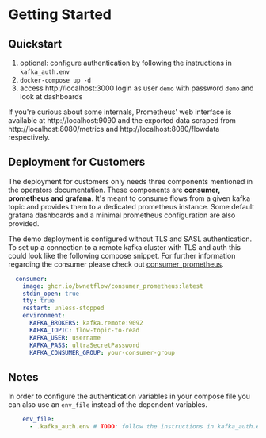 # Getting Started

## Quickstart

1. optional: configure authentication by following the instructions in `kafka_auth.env`
2. `docker-compose up -d`
3. access http://localhost:3000 login as user `demo` with password `demo` and look at dashboards

If you're curious about some internals, Prometheus' web interface is available
at http://localhost:9090 and the exported data scraped from
http://localhost:8080/metrics and http://localhost:8080/flowdata respectively.
 
## Deployment for Customers

The deployment for customers only needs three components mentioned in the operators documentation.
These components are **consumer, prometheus and grafana**.
It's meant to consume flows from a given kafka topic and provides them to a dedicated prometheus instance.
Some default grafana dashboards and a minimal prometheus configuration are also provided.  

The demo deployment is configured without TLS and SASL authentication.
To set up a connection to a remote kafka cluster with TLS and auth this could look like the following compose snippet. For further information regarding the consumer please check out [consumer_prometheus](https://github.com/bwNetFlow/consumer_prometheus).

```yaml
  consumer:
    image: ghcr.io/bwnetflow/consumer_prometheus:latest
    stdin_open: true
    tty: true
    restart: unless-stopped
    environment:
      KAFKA_BROKERS: kafka.remote:9092
      KAFKA_TOPIC: flow-topic-to-read
      KAFKA_USER: username
      KAFKA_PASS: ultraSecretPassword
      KAFKA_CONSUMER_GROUP: your-consumer-group
```

## Notes

In order to configure the authentication variables in your compose file you can also use an `env_file` instead of the dependent variables.

```yaml
    env_file:
      - .kafka_auth.env # TODO: follow the instructions in kafka_auth.env
```
